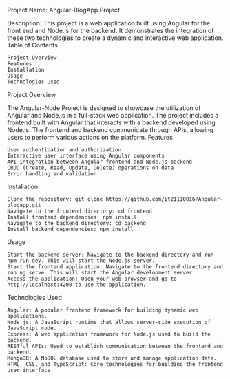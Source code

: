 Project Name: Angular-BlogApp Project

Description: This project is a web application built using Angular for the front end and Node.js for the backend. It demonstrates the integration of these two technologies to create a dynamic and interactive web application.
Table of Contents

    Project Overview
    Features
    Installation
    Usage
    Technologies Used

Project Overview

The Angular-Node Project is designed to showcase the utilization of Angular and Node.js in a full-stack web application. The project includes a frontend built with Angular that interacts with a backend developed using Node.js. The frontend and backend communicate through APIs, allowing users to perform various actions on the platform.
Features

    User authentication and authorization
    Interactive user interface using Angular components
    API integration between Angular frontend and Node.js backend
    CRUD (Create, Read, Update, Delete) operations on data
    Error handling and validation

Installation

    Clone the repository: git clone https://github.com/it21110016/Angular-blogapp.git
    Navigate to the frontend directory: cd frontend
    Install frontend dependencies: npm install
    Navigate to the backend directory: cd backend
    Install backend dependencies: npm install

Usage

    Start the backend server: Navigate to the backend directory and run npm run dev. This will start the Node.js server.
    Start the frontend application: Navigate to the frontend directory and run ng serve. This will start the Angular development server.
    Access the application: Open your web browser and go to http://localhost:4200 to use the application.

Technologies Used

    Angular: A popular frontend framework for building dynamic web applications.
    Node.js: A JavaScript runtime that allows server-side execution of JavaScript code.
    Express: A web application framework for Node.js used to build the backend.
    RESTful APIs: Used to establish communication between the frontend and backend.
    MongoDB: A NoSQL database used to store and manage application data.
    HTML, CSS, and TypeScript: Core technologies for building the frontend user interface.

